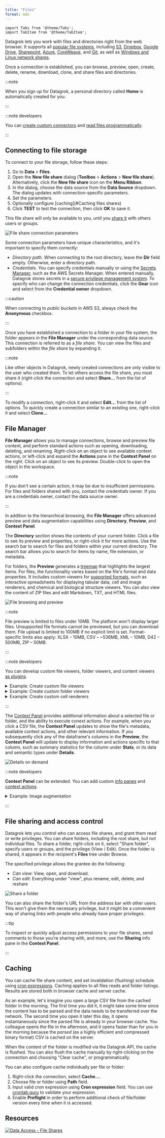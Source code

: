 ```yaml
---
title: "Files"
format: mdx
---
```


```mdx-code-block
import Tabs from '@theme/Tabs';
import TabItem from '@theme/TabItem';
```

Datagrok lets you work with files and directories right from the web browser. 
It supports all [popular file systems](shares/shares.md), 
including [S3](shares/s3.md),
[Dropbox](shares/dropbox.md), [Google Drive](shares/googlecloud.md), [Sharepoint](shares/sharepoint.md), 
[Azure](shares/azure.md), [CoreWeave](shares/coreweave.md), and
[Git](shares/git.md), as well as [Windows and Linux network shares](shares/files.md).

Once a connection is established, you can browse, preview, open, create, delete,
rename, download, clone, and share files and directories.

:::note

When you sign up for
Datagrok, a personal directory called **Home** is automatically created for you.

:::

:::note developers

You can [create custom connectors](../databases/create-custom-connectors.md) 
and [read files programmatically](../../develop/how-to/access-data.md#reading-files).

:::

## Connecting to file storage

To connect to your file storage, follow these steps:

1. Go to **Data** > **Files**.
2. Open the **New file share** dialog (**Toolbox** > **Actions** > **New file
   share**). Alternatively, click the **New file share** icon on the **Menu
   Ribbon**.
3. In the dialog, choose the data source from the **Data Source** dropdown. The
   dialog updates with connection-specific parameters.
4. Set the parameters.
5. Optionally configure [caching](#Caching files shares)
6. Click **TEST** to test the connection, then click **OK** to save it.

This file share will only be available to you, until you 
[share it](#file-sharing-and-access-control) with others users or groups.

![File share connection parameters](img/add-a-file-share.gif)

Some connection parameters have unique characteristics, and it's important to
specify them correctly:

* _Directory path_. When connecting to the root directory, leave the **Dir**
  field empty. Otherwise, enter a directory path.
* _Credentials_. You can specify credentials manually or using the 
[Secrets Manager](../../govern/access-control/data-connection-credentials.md), such as the AWS Secrets Manager. 
When entered manually, Datagrok stores secrets in a 
[secure privilege management system](../../govern/access-control/access-control.md#credentials-management-system). 
To specify who can change the connection credentials, click the **Gear** icon 
and select from the **Credential owner** dropdown.

:::caution

When connecting to _public buckets_ in AWS S3, always check the **Anonymous** checkbox.

:::

Once you have established a connection to a folder in your file system, the
folder appears in the **File Manager** under the corresponding data source. This
connection is referred to as a _file share_. You can view the files and
subfolders within the _file share_ by expanding it.

:::note

Like other objects in Datagrok, newly created connections are only visible to
the user who created them. To let others access the file share, you must share
it (right-click the connection and select **Share...** from the list of
options).

:::

To modify a connection, right-click it and select **Edit...** from the list of
options. To quickly create a connection similar to an existing one, right-click
it and select **Clone...**

<!--

### File indexing
For file shares, Datagrok supports indexing of folders and 
[supported file formats](supported-formats.md), including archives such as .tar or .zip.

Connections and folders are indexed by default when you create a connection. 
File indexing is optional. To index files, select the **Index Files** option when creating a file share.

:::tip

You can enable file indexing at any time. Right-click the file share and select **Edit...** 
Then, check the **Index file** checkbox in the dialog that appears. Click **OK** to save.

:::

File indexing is a recurring data job that runs every hour. 
Datagrok extracts the following information from the indexed file:

* Filename
* File size, in bytes
* Number of rows and columns
* Column-level information such as name, data type, and [semantic type](../../govern/catalog/semantic-types.md).

For instance, with indexing, you can browse columns within a CSV file inside a ZIP file:

![File Explorer](../databases/connectors/files-browser.gif)

Indexing helps you find datasets quicker as indexed files appear in the search 
results based on metadata extracted. For example, you can search for dataframes 
matching the following criteria across specified or all data providers at once:

* Created in the last month
* Has a column that contains molecules, and
* Has a column named "activity."

:::note

To learn how searching works in Datagrok, see [Smart search](../../datagrok/navigation/views/table-view#search).

:::
-->

## File Manager

**File Manager** allows you to manage connections,
browse and preview file content, and perform standard actions
such as opening, downloading, deleting, and renaming. Right-click on an object to see
available context actions, or left-click and expand the **Actions** pane in
the **Context Panel** on the right. 
Click on an object to see its preview. 
Double-click to open the object in the workspace.

:::note

If you don't see a certain action, it may be due to insufficient permissions.
For files and folders shared with you, contact the credentials owner. If you are
a credentials owner, contact the data source owner.

:::

In addition to the hierarchical browsing, the **File Manager** offers advanced
preview and data augmentation capabilities using **Directory**, **Preview**, and
**Context Panel**.

The **Directory** section shows the contents of your current folder. Click a
file to see its preview and properties, or right-click it for more actions. Use
the search bar to search for files and folders within your current directory.
The search bar allows you to search for items by name, file extension, or
metadata.

For folders, the **Preview** generates a
[treemap](../../visualize/viewers/tree-map.md) that highlights the largest
items. For files, the functionality varies based on the file's format and data
properties. It includes custom viewers for [supported formats](supported-formats.md), such as interactive spreadsheets for displaying
tabular data, cell and image renderers, and chemical and biological structure
viewers. You can also view the content of ZIP files and edit Markdown, TXT, and
HTML files.

![File browsing and preview](img/file-manager-file-browsing.gif)

:::note

File preview is limited to files under 10MB. The platform won't display larger
files. Unsupported file formats cannot be previewed, but you can download them.
File upload is limited to 100MB if no explicit limit is set. Format-specific
limits also apply: XLSX – 10MB, CSV – ~536MB, XML – 10MB, D42 – 500MB, ZIP – 50MB.

:::

:::note developers

You can develop custom file viewers, folder viewers, and content viewers 
[as plugins](../../develop/how-to/create-package.md). 

<details>
<summary>Example: Create custom file viewers</summary>

In this example, a script is executed against the folder content. 
If the folder contains files that match the file extension parameter PDB, 
the **Preview** displays a custom NGL viewer to visualize the molecule.

![Preview using custom viewer](img/preview-with-custom-viewer.gif)

To add a custom viewer, you have two options:

* Develop in JavaScript using the [Datagrok JavaScript API](../../develop/packages/js-api.md).
* Use the visualizations available for popular programming languages like Python, R, or Julia.

To learn more about each option, see [Develop custom viewer](../../develop/how-to/develop-custom-viewer.md).

</details>

<details>
<summary>Example: Create custom folder viewers</summary>

In this example, a [script](../../develop/how-to/folder-content-preview.md) is
executed against the folder content. If the folder contains files matching the
file extension parameter, the **Preview** shows a custom
[widget](../../visualize/widgets.md) (in this case - the application launch
link) every time the folder is opened.

![Suggest an application based on file types](img/clinical-case-file-manager.gif)

</details>
<details>
<summary>Example: Create custom cell renderers</summary>

In this example, a [script](../../develop/how-to/custom-cell-renderers.md) is executed 
against the [SMILES](https://en.wikipedia.org/wiki/Simplified_molecular-input_line-entry_system) 
strings within the CSV file. The script computes the structure graph and 2D positional data, 
and renders the structure graphically.

![Smiles renderer](img/Smiles-renderer.png)

</details>

:::

The [Context Panel](../../datagrok/navigation/panels/panels.md#context-panel)
provides additional information about a selected file or folder, and the ability
to execute conext actions. For example, when you click a CSV file, the **Context
Panel** updates to show the file's metadata, available context actions, and
other relevant information. If you subsequently click any of the dataframe's
columns in the **Preview**, the **Context Panel** will update to display
information and actions specific to that column, such as summary statistics for
the column under **Stats**, or its data and semantic types under **Details**.

![Details on demand](img/file-manager-details.gif)

:::note developers

**Context Panel** can be extended. You can add custom 
[info panes](../../develop/how-to/add-info-panel.md) and 
[context actions](../../develop/how-to/context-actions.md).

<details>
<summary> Example: Image augmentation </summary>

In this example, a [Python script](../../develop/how-to/create-custom-file-viewers.md) 
creates a custom _info pane_ called **Cell Imaging Segmentation**. This script executes 
against JPEG and JPG files during the indexing process and extracts custom metadata 
(such as the number of cells) and performs predefined transformations (such as cell segmentation). 
When a user selects the corresponding image, the **Context Panel** shows a custom info panel that 
displays the augmented file preview and the number of detected cell segments.

![Cell image segmentation](img/Cell-image-segmentation.gif)

</details>

:::

## File sharing and access control

Datagrok lets you control who can access file shares, and grant them read or write privileges.
You can share folders, including the root share, but not individual files.
To share a folder, right-click on it, select "Share folder", specify users or groups,
and the privilege (View / Edit). Once the folder is shared, it appears in the recipient's 
**Files** tree under Browse.

The specified privilege allows the grantee do the following:

* _Can view_: View, open, and download. 
* _Can edit_: Everything under "view", plus rename, edit, delete, and reshare

![Share a folder](img/share-the-folder.gif)

You can also share the folder's URL from the address bar with other users. This won't
give them the necessary privilege, but it might be a convenient way of sharing links
with people who already have proper privileges.

:::tip

To inspect or quickly adjust access permissions to your file shares, send
comments to those you're sharing with, and more, use the **Sharing** info pane
in the **Context Panel**.

:::

## Caching

You can cache file share content, and set invalidation (flushing)
schedule using [cron expressions](https://en.wikipedia.org/wiki/Cron#Cron_expression). Caching applies to all files reads and 
folder listings. Results are stored both in browser cache and server cache. 

As an example, let's imagine you open a large CSV file from the cached folder in the morning. 
The first time you did it, it might take some time since the content has to be parsed
and the data needs to be transferred over the network. The second time you open it later this day,
it opens instantaneously since the parsed file is already in your browser cache. You colleague
opens the file in the afternoon, and it opens faster than for you in the morning because the 
_parsed_ (as a highly efficient and compressed binary format) CSV is cached on the server.  

When the content of the folder is modified via the Datagrok API, the cache is flushed. You can also
flush the cache manually by right-clicking on the connection and choosing "Clear cache", or 
programmatically.

You can also configure cache individually per file or folder:

1. Right-click the connection, select **Cache...**.
2. Choose file or folder using **Path** field.
3. Input valid cron expression using **Cron expression** field. You can use [crontab.guru](https://crontab.guru/) to validate your expression.
4. Enable **Preflight** in order to perform additional check of file/folder version every time when it is accessed.

## Resources

[![Data Access - File Shares](img/file-manager-youtube.png)](https://www.youtube.com/watch?v=dKrCk38A1m8&t=417s)

